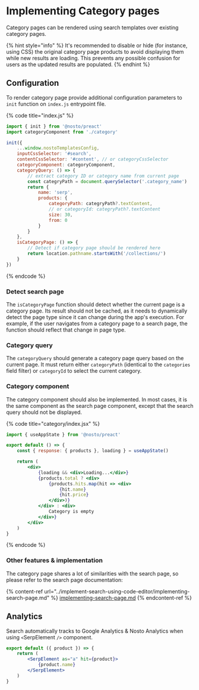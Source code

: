 # Implementing Category pages

Category pages can be rendered using search templates over existing category pages.

{% hint style="info" %}
It's recommended to disable or hide (for instance, using CSS) the original category page products to avoid displaying them while new results are loading. This prevents any possible confusion for users as the updated results are populated.
{% endhint %}

## Configuration

To render category page provide additional configuration parameters to `init` function on `index.js` entrypoint file.

{% code title="index.js" %}
```javascript
import { init } from '@nosto/preact'
import categoryComponent from './category'

init({
    ...window.nostoTemplatesConfig,
    inputCssSelector: '#search',
    contentCssSelector: '#content', // or categoryCssSelector
    categoryComponent: categoryComponent,
    categoryQuery: () => {
        // extract category ID or category name from current page
        const categryPath = document.querySelector('.category_name')
        return {
            name: 'serp',
            products: {
                categoryPath: categryPath?.textContent,
                // or categoryId: categryPath?.textContent
                size: 30,
                from: 0
            }
        }
    },
    isCategoryPage: () => {
        // Detect if category page should be rendered here
        return location.pathname.startsWith('/collections/')
    }
})
```
{% endcode %}

### Detect search page

The `isCategoryPage` function should detect whether the current page is a category page. Its result should not be cached, as it needs to dynamically detect the page type since it can change during the app's execution. For example, if the user navigates from a category page to a search page, the function should reflect that change in page type.

### Category query

The `categoryQuery` should generate a category page query based on the current page. It must return either `categoryPath` (identical to the `categories` field filter) or `categoryId` to select the current category.&#x20;

### Category component

The category component should also be implemented. In most cases, it is the same component as the search page component, except that the search query should not be displayed.

{% code title="category/index.jsx" %}
```jsx
import { useAppState } from '@nosto/preact'

export default () => {
    const { response: { products }, loading } = useAppState()

    return (
        <div>
            {loading && <div>Loading...</div>}
            {products.total ? <div>
                {products.hits.map(hit => <div>
                    {hit.name}
                    {hit.price} 
                </div>)}
            </div> : <div>
                Category is empty
            </div>}
        </div>
    )
}
```
{% endcode %}

### Other features & implementation

The category page shares a lot of similarities with the search page, so please refer to the search page documentation:

{% content-ref url="../implement-search-using-code-editor/implementing-search-page.md" %}
[implementing-search-page.md](../implement-search-using-code-editor/implementing-search-page.md)
{% endcontent-ref %}

## Analytics

Search automatically tracks to Google Analytics & Nosto Analytics when using `<`SerpElement `/>` component.&#x20;

```jsx
export default ({ product }) => {
    return (
        <SerpElement as="a" hit={product}>
            {product.name}
        </SerpElement>
    )
}
```
